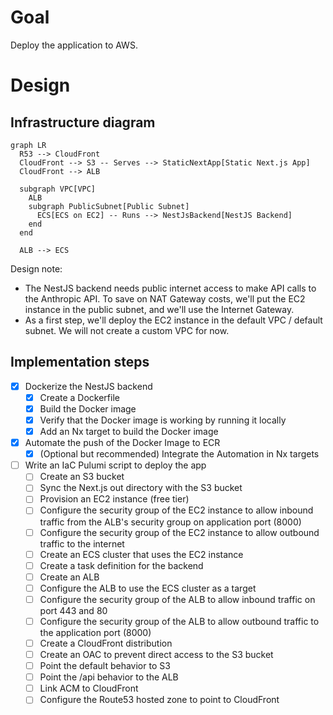 # Goal

Deploy the application to AWS.

# Design

## Infrastructure diagram
```mermaid
graph LR
  R53 --> CloudFront
  CloudFront --> S3 -- Serves --> StaticNextApp[Static Next.js App]
  CloudFront --> ALB

  subgraph VPC[VPC]
    ALB
    subgraph PublicSubnet[Public Subnet]
      ECS[ECS on EC2] -- Runs --> NestJsBackend[NestJS Backend]
    end
  end

  ALB --> ECS
```

Design note: 

- The NestJS backend needs public internet access to make API calls to the Anthropic API. 
To save on NAT Gateway costs, we'll put the EC2 instance in the public subnet, and we'll use the Internet Gateway.
- As a first step, we'll deploy the EC2 instance in the default VPC / default subnet. We will not create a custom VPC for now.

## Implementation steps

- [X] Dockerize the NestJS backend
  - [X] Create a Dockerfile
  - [X] Build the Docker image
  - [X] Verify that the Docker image is working by running it locally
  - [X] Add an Nx target to build the Docker image
- [X] Automate the push of the Docker Image to ECR
  - [X] (Optional but recommended) Integrate the Automation in Nx targets 
- [ ] Write an IaC Pulumi script to deploy the app
  - [ ] Create an S3 bucket
  - [ ] Sync the Next.js out directory with the S3 bucket
  - [ ] Provision an EC2 instance (free tier)
  - [ ] Configure the security group of the EC2 instance to allow inbound traffic from the ALB's security group on application port (8000)
  - [ ] Configure the security group of the EC2 instance to allow outbound traffic to the internet
  - [ ] Create an ECS cluster that uses the EC2 instance
  - [ ] Create a task definition for the backend
  - [ ] Create an ALB
  - [ ] Configure the ALB to use the ECS cluster as a target
  - [ ] Configure the security group of the ALB to allow inbound traffic on port 443 and 80
  - [ ] Configure the security group of the ALB to allow outbound traffic to the application port (8000)
  - [ ] Create a CloudFront distribution
  - [ ] Create an OAC to prevent direct access to the S3 bucket
  - [ ] Point the default behavior to S3
  - [ ] Point the /api behavior to the ALB
  - [ ] Link ACM to CloudFront
  - [ ] Configure the Route53 hosted zone to point to CloudFront
